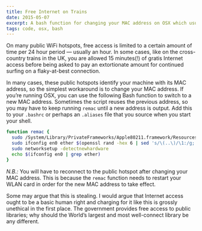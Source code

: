 ```yaml
---
title: Free Internet on Trains
date: 2015-05-07
excerpt: A bash function for changing your MAC address on OSX which usually works around Internet access time limits on public WiFi hotspots.
tags: code, osx, bash
---
```


<span class="run-in"><span class="drop">O</span>n many public WiFi
hotspots</span>, free access is limited to a certain amount of time per 24 hour
period — usually an hour. In some cases, like on the cross-country trains in the
UK, you are allowed 15 minutes(!) of gratis Internet access before being asked
to pay an extortionate amount for continued surfing on a flaky-at-best
connection.

In many cases, these public hotspots identify your machine with its MAC address,
so the simplest workaround is to change your MAC address. If you’re running OSX,
you can use the following Bash function to switch to a new MAC address.
Sometimes the script reuses the previous address, so you may have to keep
running `remac` until a new address is output. Add this to your `.bashrc` or
perhaps an `.aliases` file that you source when you start your shell.

```bash
function remac {
  sudo /System/Library/PrivateFrameworks/Apple80211.framework/Resources/airport -z
  sudo ifconfig en0 ether $(openssl rand -hex 6 | sed 's/\(..\)/\1:/g; s/.$//')
  sudo networksetup -detectnewhardware
  echo $(ifconfig en0 | grep ether)
}
```

*N.B.:* You will have to reconnect to the public hotspot after changing your MAC
address. This is because the `remac` function needs to restart your WLAN card in
order for the new MAC address to take effect.

Some may argue that this is stealing. I would argue that Internet access ought
to be a basic human right and charging for it like this is grossly unethical in
the first place. The government provides free access to public libraries; why
should the World’s largest and most well-connect library be any different.

